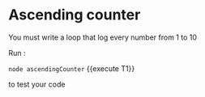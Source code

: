 # Ascending counter 

You must write a loop that log every number from 1 to 10 

Run :

`node ascendingCounter` {{execute T1}} 

to test your code